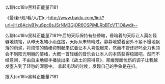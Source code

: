 么聊)cc18lv黑料正能量7181

《最/新/观/看/入/口👉http://www.baidu.com/link?url=jHz8AcivB1yuSpc8sJSrNM3GjOR6OSPiMLRbBTcVT1O&wd》--

么聊)cc18lv黑料正能量7181午后的天际保持有些昏暗，昏暗着的天际让人莫名怪僻地烦恼，从昨天发端小雨连接，天际从未转晴过。静静地望着窗外不紧不慢地飘落的雨滴，将烦恼的情绪抑制起来试着让本人喜悦起来，然而不管还好吗全力也领会不到阳光明丽的情绪，大概一首轻缓的音乐会让本人的本质获得稳固吧。然而不经意间，不由自主地顺手播放出来《故土的原得意》，那缓慢而忧伤的调子让我越发堕入到了轻愁的深思中。
拿起电话的时候，发现自己的手象是在抖。





跟大)cc18lv黑料正能量7181
